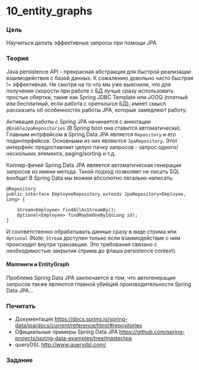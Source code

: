 # 10_entity_graphs

### Цель

Научиться делать эффективные запросы при помощи JPA. 

### Теория

Java persistence API - прекрасная абстракция для быстрой реализации взаимодействия с базой данных. К сожалению довольно 
часто быстрая != эффективная. Не смотря на то что мы уже выяснили, что для получения скорости при работе с БД лучше 
сразу использовать простые обертки, такие как Spring JDBC Template или JOOQ (платный или бесплатный, если работа с opensource БД),
имеет смысл рассказать об особенностях работы JPA, которые замедляют работу.

Активация работы с Spring JPA начинается с аннотации ```@EnableJpaRepositories``` (В Spring boot она ставится автоматически).
 Главным интрфейсом в Spring Data JPA является ```Repository``` и его подинтерфейсов. Основными из них являются 
 ```JpaRepository```. Этот интерфейс предоставляет целую пачку запросов - запрос одного/нескольких элемента, paging/sorting и т.д.
 
Киллер-фичей Spring Data JPA является автоматическая генерация запросов из имени метода. Такой подход позволяет не писать
SQL вообще! В Spring Data мы можем абсолютно легально написать:

```
@Repository
public interface EmployeeRepository extends JpaRepository<Employee, Long> {

    Stream<Employee> findAllAsStreamBy();
    Optional<Employee> findMaybeOneById(Long id);
}
```

И соответственно обрабатывать данные сразу в виде стрима или ```Optional``` (Note: ```Stream``` доступен только если взаимодействие 
с ним происходит внутри транзакции. Это требования связано с необходимостью закрытия стрима до флаша persistence context).

#### Маппинги и EntityGraph


Проблема Spring Data JPA заключается в том, что автогенерация запросов также являются главной убийцей производительности 
Spring Data JPA...


### Почитать

- Документация https://docs.spring.io/spring-data/jpa/docs/current/reference/html/#repositories
- Официальные примеры Spring Data JPA https://github.com/spring-projects/spring-data-examples/tree/master/jpa
- queryDSL http://www.querydsl.com/


### Задание
